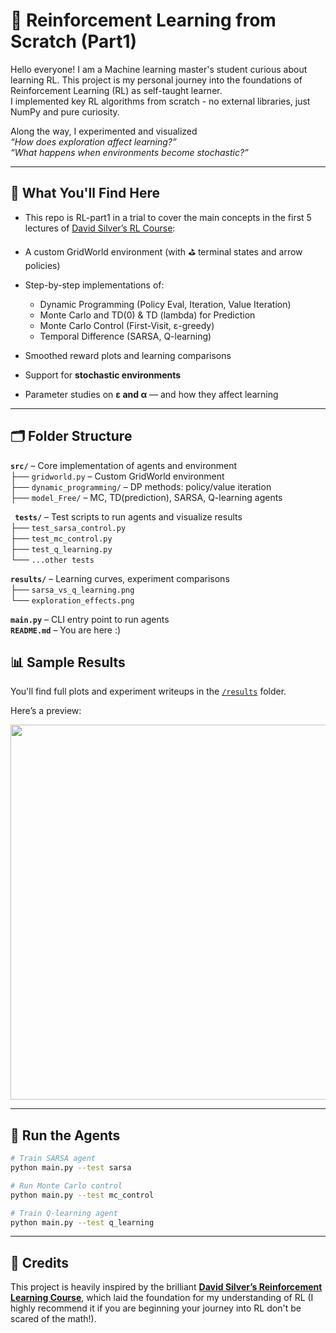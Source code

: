 # 🧠 Reinforcement Learning from Scratch (Part1)

Hello everyone! I am a Machine learning master's student curious about learning RL.
This project is my personal journey into the foundations of Reinforcement Learning (RL) as self-taught learner.  
I implemented key RL algorithms from scratch - no external libraries, just NumPy and pure curiosity.

Along the way, I experimented and visualized  
*“How does exploration affect learning?”*  
*“What happens when environments become stochastic?”*  


---

## 🌟 What You'll Find Here
- This repo is RL-part1 in a trial to cover the main concepts in the first 5 lectures of [David Silver’s RL Course](https://www.davidsilver.uk/teaching/):

- A custom GridWorld environment (with ⛳ terminal states and arrow policies)
- Step-by-step implementations of:
  - Dynamic Programming (Policy Eval, Iteration, Value Iteration)
  - Monte Carlo and TD(0) & TD (lambda) for Prediction
  - Monte Carlo Control (First-Visit, ε-greedy)
  - Temporal Difference (SARSA, Q-learning)
- Smoothed reward plots and learning comparisons
- Support for **stochastic environments**
- Parameter studies on **ε and α** — and how they affect learning

---

## 🗂️ Folder Structure

**`src/`** – Core implementation of agents and environment  
├── `gridworld.py` – Custom GridWorld environment  
├── `dynamic_programming/` – DP methods: policy/value iteration  
├── `model_Free/` – MC, TD(prediction), SARSA, Q-learning agents  

**` tests/`** – Test scripts to run agents and visualize results  
├── `test_sarsa_control.py`  
├── `test_mc_control.py`  
├── `test_q_learning.py`  
└── `...other tests`

**`results/`** – Learning curves, experiment comparisons  
├── `sarsa_vs_q_learning.png`  
└── `exploration_effects.png`  

**`main.py`** – CLI entry point to run agents  
**`README.md`** – You are here :)

## 📊 Sample Results

You'll find full plots and experiment writeups in the [`/results`](./results) folder.

Here’s a preview:

<img src="results/sarsa_vs_q_learning.png" width="600">

---

## 🧪 Run the Agents

```bash
# Train SARSA agent
python main.py --test sarsa

# Run Monte Carlo control
python main.py --test mc_control

# Train Q-learning agent
python main.py --test q_learning


```
---
## 🙏 Credits

This project is heavily inspired by the brilliant [**David Silver’s Reinforcement Learning Course**](https://www.davidsilver.uk/teaching/), which laid the foundation for my understanding of RL (I highly recommend it if you are beginning your journey into RL don't be scared of the math!).
